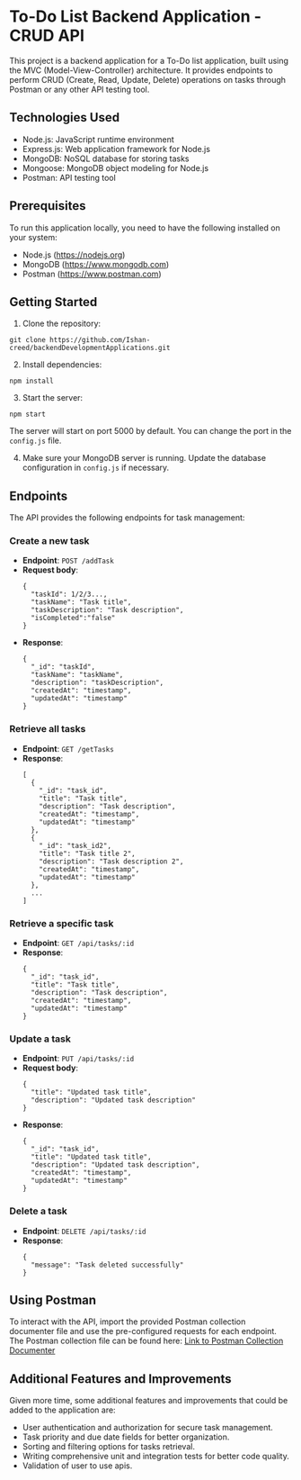 
# To-Do List Backend Application - CRUD API

This project is a backend application for a To-Do list application, built using the MVC (Model-View-Controller) architecture. It provides endpoints to perform CRUD (Create, Read, Update, Delete) operations on tasks through Postman or any other API testing tool.

## Technologies Used

- Node.js: JavaScript runtime environment
- Express.js: Web application framework for Node.js
- MongoDB: NoSQL database for storing tasks
- Mongoose: MongoDB object modeling for Node.js
- Postman: API testing tool

## Prerequisites

To run this application locally, you need to have the following installed on your system:

- Node.js (https://nodejs.org)
- MongoDB (https://www.mongodb.com)
- Postman (https://www.postman.com)

## Getting Started

1. Clone the repository:

```
git clone https://github.com/Ishan-creed/backendDevelopmentApplications.git

```

2. Install dependencies:

```
npm install
```

3. Start the server:

```
npm start
```

The server will start on port 5000 by default. You can change the port in the `config.js` file.

4. Make sure your MongoDB server is running. Update the database configuration in `config.js` if necessary.

## Endpoints

The API provides the following endpoints for task management:

### Create a new task

- **Endpoint**: `POST /addTask`
- **Request body**:
  ```
  {
    "taskId": 1/2/3...,
    "taskName": "Task title",
    "taskDescription": "Task description",
    "isCompleted":"false"
  }
  ```
- **Response**:
  ```
  {
    "_id": "taskId",
    "taskName": "taskName",
    "description": "taskDescription",
    "createdAt": "timestamp",
    "updatedAt": "timestamp"
  }
  ```

### Retrieve all tasks

- **Endpoint**: `GET /getTasks`
- **Response**:
  ```
  [
    {
      "_id": "task_id",
      "title": "Task title",
      "description": "Task description",
      "createdAt": "timestamp",
      "updatedAt": "timestamp"
    },
    {
      "_id": "task_id2",
      "title": "Task title 2",
      "description": "Task description 2",
      "createdAt": "timestamp",
      "updatedAt": "timestamp"
    },
    ...
  ]
  ```

### Retrieve a specific task

- **Endpoint**: `GET /api/tasks/:id`
- **Response**:
  ```
  {
    "_id": "task_id",
    "title": "Task title",
    "description": "Task description",
    "createdAt": "timestamp",
    "updatedAt": "timestamp"
  }
  ```

### Update a task

- **Endpoint**: `PUT /api/tasks/:id`
- **Request body**:
  ```
  {
    "title": "Updated task title",
    "description": "Updated task description"
  }
  ```
- **Response**:
  ```
  {
    "_id": "task_id",
    "title": "Updated task title",
    "description": "Updated task description",
    "createdAt": "timestamp",
    "updatedAt": "timestamp"
  }
  ```

### Delete a task

- **Endpoint**: `DELETE /api/tasks/:id`
- **Response**:
  ```
  {
    "message": "Task deleted successfully"
  }
  ```

## Using Postman

To interact with the API, import the provided Postman collection documenter file and use the pre-configured requests for each endpoint. The Postman collection file can be found here: [Link to Postman Collection Documenter](https://example.com)

## Additional Features and Improvements

Given more time, some additional features and improvements that could be added to the application are:

- User authentication and authorization for secure task management.
- Task priority and due date fields for better organization.
- Sorting and filtering options for tasks retrieval.
- Writing comprehensive unit and integration tests for better code quality.
- Validation of user to use apis.


